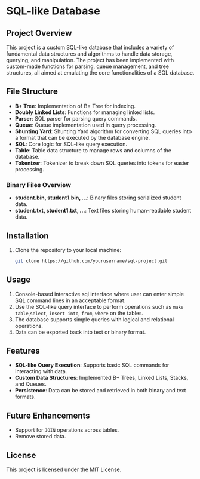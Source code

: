 # SQL-like Database 

## Project Overview
This project is a custom SQL-like database that includes a variety of fundamental data structures and algorithms to handle data storage, querying, and manipulation. The project has been implemented with custom-made functions for parsing, queue management, and tree structures, all aimed at emulating the core functionalities of a SQL database.

## File Structure

- **B+ Tree**: Implementation of B+ Tree for indexing.
- **Doubly Linked Lists**: Functions for managing linked lists.
- **Parser**: SQL parser for parsing query commands.
- **Queue**: Queue implementation used in query processing.
- **Shunting Yard**: Shunting Yard algorithm for converting SQL queries into a format that can be executed by the database engine.
- **SQL**: Core logic for SQL-like query execution.
- **Table**: Table data structure to manage rows and columns of the database.
- **Tokenizer**: Tokenizer to break down SQL queries into tokens for easier processing.

### Binary Files Overview
- **student.bin, student1.bin, ...**: Binary files storing serialized student data.
- **student.txt, student1.txt, ...**: Text files storing human-readable student data.


## Installation

1. Clone the repository to your local machine:
   ```bash
   git clone https://github.com/yourusername/sql-project.git

## Usage
1. Console-based interactive sql interface where user can enter simple SQL command lines in an acceptable format.
2. Use the SQL-like query interface to perform operations such as `make table`,`select`, `insert into`, `from`, `where` on the tables.
3. The database supports simple queries with logical and relational operations.
4. Data can be exported back into text or binary format.

## Features
- **SQL-like Query Execution**: Supports basic SQL commands for interacting with data.
- **Custom Data Structures**: Implemented B+ Trees, Linked Lists, Stacks, and Queues.
- **Persistence**: Data can be stored and retrieved in both binary and text formats.

## Future Enhancements
- Support for `JOIN` operations across tables.
- Remove stored data.

## License
This project is licensed under the MIT License.
